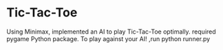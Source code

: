 # Tic-Tac-Toe
Using Minimax, implemented an AI to play Tic-Tac-Toe optimally.
required pygame Python package.
To play against your AI! ,run python runner.py
